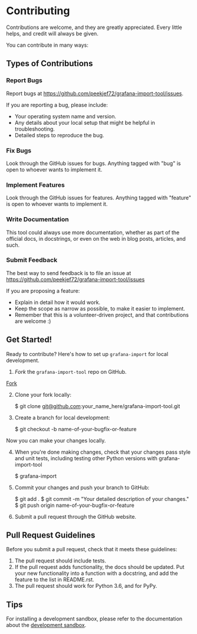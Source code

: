 # Contributing

Contributions are welcome, and they are greatly appreciated. Every
little helps, and credit will always be given.

You can contribute in many ways:

## Types of Contributions

### Report Bugs

Report bugs at https://github.com/peekjef72/grafana-import-tool/issues.

If you are reporting a bug, please include:

* Your operating system name and version.
* Any details about your local setup that might be helpful in troubleshooting.
* Detailed steps to reproduce the bug.

### Fix Bugs

Look through the GitHub issues for bugs. Anything tagged with "bug"
is open to whoever wants to implement it.

### Implement Features

Look through the GitHub issues for features. Anything tagged with "feature"
is open to whoever wants to implement it.

### Write Documentation

This tool could always use more documentation, whether as part of the 
official docs, in docstrings, or even on the web in blog posts,
articles, and such.

### Submit Feedback

The best way to send feedback is to file an issue at https://github.com/peekjef72/grafana-import-tool/issues

If you are proposing a feature:

* Explain in detail how it would work.
* Keep the scope as narrow as possible, to make it easier to implement.
* Remember that this is a volunteer-driven project, and that contributions
  are welcome :)

## Get Started!

Ready to contribute? Here's how to set up `grafana-import` for
local development.

1. _Fork_ the `grafana-import-tool` repo on GitHub.

 [Fork](https://github.com/peekjef72/grafana-import-tool/fork)

2. Clone your fork locally:

    $ git clone git@github.com:your_name_here/grafana-import-tool.git

3. Create a branch for local development:

    $ git checkout -b name-of-your-bugfix-or-feature

Now you can make your changes locally.

4. When you're done making changes, check that your changes pass style and unit
   tests, including testing other Python versions with grafana-import-tool

    $ grafana-import

5. Commit your changes and push your branch to GitHub:

    $ git add .
    $ git commit -m "Your detailed description of your changes."
    $ git push origin name-of-your-bugfix-or-feature

6. Submit a pull request through the GitHub website.

## Pull Request Guidelines

Before you submit a pull request, check that it meets these guidelines:

1. The pull request should include tests.
2. If the pull request adds functionality, the docs should be updated. Put
   your new functionality into a function with a docstring, and add the
   feature to the list in README.rst.
3. The pull request should work for Python 3.6, and for PyPy.

## Tips

For installing a development sandbox, please refer to the documentation
about the [development sandbox](./docs/sandbox.md).

